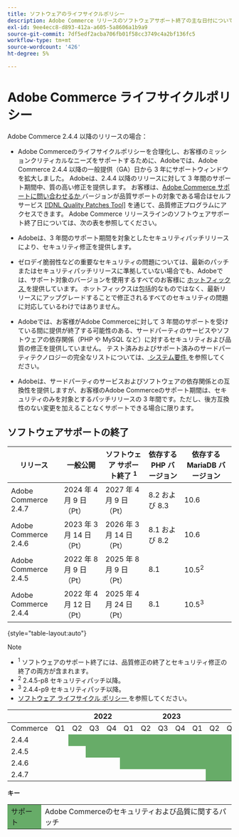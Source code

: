 ```yaml
---
title: ソフトウェアのライフサイクルポリシー
description: Adobe Commerce リリースのソフトウェアサポート終了の主な日付について説明します。
exl-id: 9ee4ecc8-d893-412a-a605-5a8606a1b9a9
source-git-commit: 7df5edf2acba706fb01f58cc3749c4a2bf136fc5
workflow-type: tm+mt
source-wordcount: '426'
ht-degree: 5%

---
```



# Adobe Commerce ライフサイクルポリシー

Adobe Commerce 2.4.4 以降のリリースの場合：

- Adobe Commerceのライフサイクルポリシーを合理化し、お客様のミッションクリティカルなニーズをサポートするために、Adobeでは、Adobe Commerce 2.4.4 以降の一般提供（GA）日から 3 年にサポートウィンドウを拡大しました。 Adobeは、2.4.4 以降のリリースに対して 3 年間のサポート期間中、質の高い修正を提供します。 お客様は、[Adobe Commerce サポートに問い合わせるか ](https://experienceleague.adobe.com/docs/commerce-knowledge-base/kb/help-center-guide/magento-help-center-user-guide.html) バージョンが品質サポートの対象である場合はセルフサービス [[!DNL Quality Patches Tool]](https://experienceleague.adobe.com/tools/commerce-quality-patches/index.html) を通じて、品質修正プログラムにアクセスできます。 Adobe Commerce リリースラインのソフトウェアサポート終了日については、次の表を参照してください。

- Adobeは、3 年間のサポート期間を対象としたセキュリティパッチリリースにより、セキュリティ修正を提供します。

- ゼロデイ脆弱性などの重要なセキュリティの問題については、最新のパッチまたはセキュリティパッチリリースに準拠していない場合でも、Adobeでは、サポート対象のバージョンを使用するすべてのお客様に [ ホットフィックス ](https://support.magento.com/hc/en-us/sections/360003869892-Known-issues-patches-attached-) を提供しています。 ホットフィックスは包括的なものではなく、最新リリースにアップグレードすることで修正されるすべてのセキュリティの問題に対応しているわけではありません。

- Adobeでは、お客様がAdobe Commerceに対して 3 年間のサポートを受けている間に提供が終了する可能性のある、サードパーティのサービスやソフトウェアの依存関係（PHP や MySQL など）に対するセキュリティおよび品質の修正を提供していません。 テスト済みおよびサポート済みのサードパーティテクノロジーの完全なリストについては、[ システム要件 ](../installation/system-requirements.md) を参照してください。

- Adobeは、サードパーティのサービスおよびソフトウェアの依存関係との互換性を提供しますが、お客様のAdobe Commerceのサポート期間は、セキュリティのみを対象とするパッチリリースの 3 年間です。ただし、後方互換性のない変更を加えることなくサポートできる場合に限ります。

## ソフトウェアサポートの終了

| リリース | 一般公開 | ソフトウェア サポート終了 <sup>1</sup> | 依存する PHP バージョン | 依存する MariaDB バージョン |
|----------------------|----------------------|-------------------------------------|-----------------------|------------------------------|
| Adobe Commerce 2.4.7 | 2024 年 4 月 9 日（Pt） | 2027 年 4 月 9 日（Pt） | 8.2 および 8.3 | 10.6 |
| Adobe Commerce 2.4.6 | 2023 年 3 月 14 日（Pt） | 2026 年 3 月 14 日（Pt） | 8.1 および 8.2 | 10.6 |
| Adobe Commerce 2.4.5 | 2022 年 8 月 9 日（Pt） | 2025 年 8 月 9 日（Pt） | 8.1 | 10.5<sup>2</sup> |
| Adobe Commerce 2.4.4 | 2022 年 4 月 12 日（Pt） | 2025 年 4 月 24 日（Pt） | 8.1 | 10.5<sup>3</sup> |

{style="table-layout:auto"}

>[!NOTE]
>
>- <sup>1</sup> ソフトウェアのサポート終了には、品質修正の終了とセキュリティ修正の終了の両方が含まれます。
>- <sup>2</sup> 2.4.5-p8 セキュリティパッチ以降。
>- <sup>3</sup> 2.4.4-p9 セキュリティパッチ以降。
>- [ ソフトウェア ライフサイクル ポリシー ](https://www.adobe.com/content/dam/cc/en/legal/terms/enterprise/pdfs/Adobe-Commerce-Software-Lifecycle-Policy.pdf) を参照してください。

<table style="table-layout:auto">
<thead>
  <tr>
    <th colspan="2"></th>
    <th colspan="4">2022</th>
    <th colspan="4">2023</th>
    <th colspan="4">2024</th>
    <th colspan="4">2025</th>
    <th colspan="4">2026</th>
    <th colspan="4">2027</th>
  </tr>
</thead>
<tbody>
  <tr>
    <td>Commerce</td>
    <td>Q1</td>
    <td>Q2</td>
    <td>Q3</td>
    <td>Q4</td>
    <td>Q1</td>
    <td>Q2</td>
    <td>Q3</td>
    <td>Q4</td>
    <td>Q1</td>
    <td>Q2</td>
    <td>Q3</td>
    <td>Q4</td>
    <td>Q1</td>
    <td>Q2</td>
    <td>Q3</td>
    <td>Q4</td>
    <td>Q1</td>
    <td>Q2</td>
    <td>Q3</td>
    <td>Q4</td>
    <td>Q1</td>
    <td>Q2</td>
    <td>Q3</td>
    <td>Q4</td>
  </tr>
  <tr>
    <td>2.4.4</td>
    <td></td>
    <td colspan="13" style="background-color:#67ac68;"></td>
    <td colspan="10"></td>
  </tr>
  <tr>
    <td>2.4.5</td>
    <td colspan="2"></td>
    <td colspan="13" style="background-color:#67ac68;"></td>
    <td colspan="9"></td>
  </tr>
  <tr>
    <td>2.4.6</td>
    <td colspan="4"></td>
    <td colspan="13" style="background-color:#67ac68;"></td>
    <td colspan="8"></td>
  </tr>
  <tr>
    <td>2.4.7</td>
    <td colspan="9"></td>
    <td colspan="13" style="background-color:#67ac68;"></td>
    <td colspan="2"></td>
  </tr>
</tbody>
</table>

**キー**

<table style="table-layout:auto">
 <tbody>
  <tr>
   <td style="background-color:#67ac68;">サポート</td>
   <td>Adobe Commerceのセキュリティおよび品質に関するパッチ</td>
  </tr>
  <!-- <tr>
   <td style="background-color:#cd3c3c;">End of software support</td>
   <td>Version that has reached end of software support.</td>
  </tr>
 </tbody> -->
</table>
